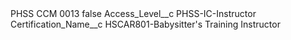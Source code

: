 <?xml version="1.0" encoding="UTF-8"?>
<CustomMetadata xmlns="http://soap.sforce.com/2006/04/metadata" xmlns:xsi="http://www.w3.org/2001/XMLSchema-instance" xmlns:xsd="http://www.w3.org/2001/XMLSchema">
    <label>PHSS CCM 0013</label>
    <protected>false</protected>
    <values>
        <field>Access_Level__c</field>
        <value xsi:type="xsd:string">PHSS-IC-Instructor</value>
    </values>
    <values>
        <field>Certification_Name__c</field>
        <value xsi:type="xsd:string">HSCAR801-Babysitter&apos;s Training Instructor</value>
    </values>
</CustomMetadata>
